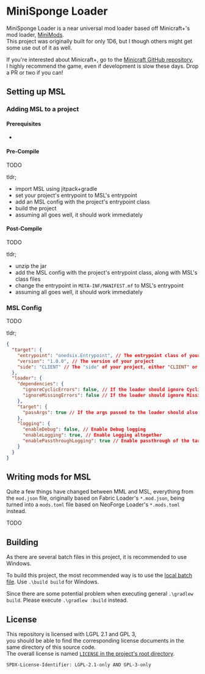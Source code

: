 # MiniSponge Loader

MiniSponge Loader is a near universal mod loader based off Minicraft+'s mod loader, [MiniMods](https://github.com/AnvilloyDevStudio/MiniMods).\
This project was originally built for only 1D6, but I though others might get some use out of it as well.

If you're interested about Minicraft+, go to the [Minicraft GitHub repository](https://github.com/MinicraftPlus/minicraft-plus-revived),\
I highly recommend the game, even if development is slow these days. Drop a PR or two if you can!

## Setting up MSL

### Adding MSL to a project

#### Prerequisites

-

#### Pre-Compile

TODO

tldr;
- import MSL using jitpack+gradle
- set your project's entrypoint to MSL's entrypoint
- add an MSL config with the project's entrypoint class
- build the project
- assuming all goes well, it should work immediately

#### Post-Compile

TODO

tldr;
- unzip the jar
- add the MSL config with the project's entrypoint class, along with MSL's class files
- change the entrypoint in `META-INF/MANIFEST.mf` to MSL's entrypoint
- assuming all goes well, it should work immediately

### MSL Config

TODO

tldr;
```json
{
  "target": {
    "entrypoint": "onedsix.Entrypoint", // The entrypoint class of your project
    "version": "1.0.0", // The version of your project
    "side": "CLIENT" // The "side" of your project, either "CLIENT" or "SERVER"
  },
  "loader": {
    "dependencies": {
      "ignoreCyclicErrors": false, // If the loader should ignore CyclicDependencyErrors (dangerous!)
      "ignoreMissingErrors": false // If the loader should ignore MissingDependencyExceptions (dangerous!)
    },
    "target": {
      "passArgs": true // If the args passed to the loader should also be passed to the target (may cause conflicts)
    },
    "logging": {
      "enableDebug": false, // Enable Debug logging
      "enableLogging": true, // Enable Logging altogether
      "enablePassthroughLogging": true // Enable passthrough of the target's std::out
    }
  }
}
```

## Writing mods for MSL

Quite a few things have changed between MML and MSL,
everything from the `mod.json` file, originally based on Fabric Loader's `*.mod.json`,
being turned into a `mods.toml` file based on NeoForge Loader's `*.mods.toml` instead.

TODO

## Building

As there are several batch files in this project, it is recommended to use Windows.

To build this project, the most recommended way is to use the [local batch file](build.bat). Use `.\build build` for Windows.

Since there are some potential problem when executing general `.\gradlew build`. Please execute `.\gradlew :build` instead.

## License

This repository is licensed with LGPL 2.1 and GPL 3,\
you should be able to find the corresponding license documents in the same directory of this source code.\
The overall license is named [`LICENSE` in the project's root directory](/LICENSE).

`SPDX-License-Identifier: LGPL-2.1-only AND GPL-3-only`
